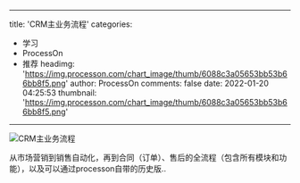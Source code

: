 
---
title: 'CRM主业务流程'
categories: 
 - 学习
 - ProcessOn
 - 推荐
headimg: 'https://img.processon.com/chart_image/thumb/6088c3a05653bb53b66bb8f5.png'
author: ProcessOn
comments: false
date: 2022-01-20 04:25:53
thumbnail: 'https://img.processon.com/chart_image/thumb/6088c3a05653bb53b66bb8f5.png'
---

<div>   
<img class="thumb" alt="CRM主业务流程" src="https://img.processon.com/chart_image/thumb/6088c3a05653bb53b66bb8f5.png" referrerpolicy="no-referrer">
<p>从市场营销到销售自动化，再到合同（订单）、售后的全流程（包含所有模块和功能），以及可以通过processon自带的历史版..</p>  
</div>
            